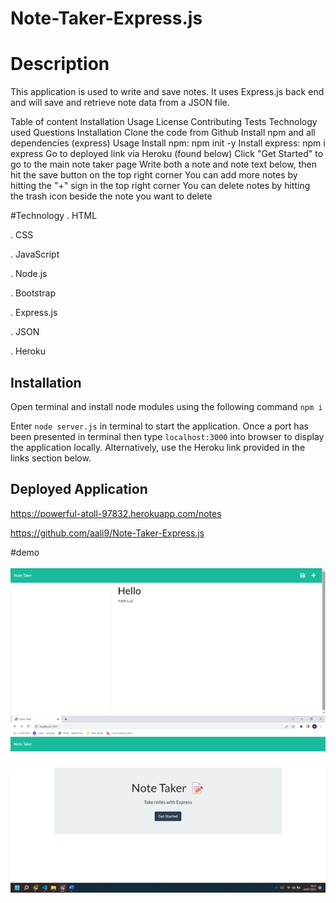 # Note-Taker-Express.js

# Description
This application is used to write and save notes. It uses Express.js back end and will save and retrieve note data from a JSON file.


Table of content
Installation
Usage
License
Contributing
Tests
Technology used
Questions
Installation
Clone the code from Github
Install npm and all dependencies (express)
Usage
Install npm: npm init -y
Install express: npm i express
Go to deployed link via Heroku (found below)
Click "Get Started" to go to the main note taker page
Write both a note and note text below, then hit the save button on the top right corner
You can add more notes by hitting the "+" sign in the top right corner
You can delete notes by hitting the trash icon beside the note you want to delete


#Technology
. HTML

. CSS

. JavaScript

. Node.js

. Bootstrap

. Express.js

. JSON

. Heroku

## Installation

Open terminal and install node modules using the following command `npm i`

Enter `node server.js` in terminal to start the application. Once a port has been presented in terminal then type `localhost:3000` into browser to display the application locally. Alternatively, use the Heroku link provided in the links section below.


## Deployed Application

https://powerful-atoll-97832.herokuapp.com/notes

https://github.com/aali9/Note-Taker-Express.js

#demo 

![alt text](images/Picture1.png)
![alt text](images/Picture2.png)